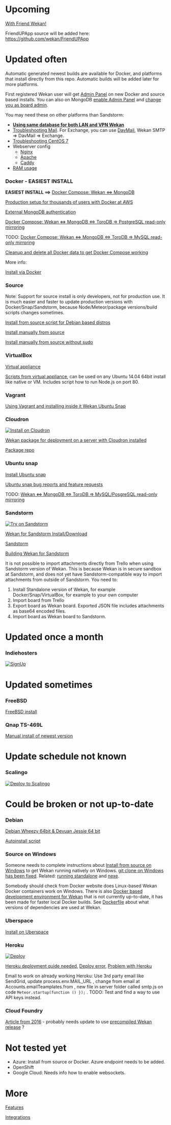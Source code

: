 # Upcoming

[With Friend Wekan!](https://medium.com/friendupcloud/with-friend-wekan-707af8d04d9f)

FriendUPApp source will be added here: https://github.com/wekan/FriendUPApp

# Updated often

Automatic generated newest builds are available for Docker, and platforms that
install directly from this repo. Automatic builds will be added later for more
platforms.

First registered Wekan user will get [Admin Panel](https://github.com/wekan/wekan/wiki/Features) on new
Docker and source based installs. You can also on MongoDB 
[enable Admin Panel](https://github.com/wekan/wekan/blob/devel/CHANGELOG.md#v0111-rc2-2017-03-05-wekan-prerelease) and [change you as board admin](https://github.com/wekan/wekan/issues/1060#issuecomment-310545976).

You may need these on other platforms than Sandstorm:
* **[Using same database for both LAN and VPN Wekan](https://github.com/wekan/wekan-mongodb/blob/master/docker-compose.yml#L86-L100)**
* [Troubleshooting Mail](https://github.com/wekan/wekan/wiki/Troubleshooting-Mail). For Exchange, you can use [DavMail](http://davmail.sourceforge.net), Wekan SMTP => DavMail => Exchange.
* [Troubleshooting CentOS 7](https://github.com/wekan/wekan/issues/718)
* Webserver config
  * [Nginx](https://github.com/wekan/wekan/wiki/Nginx-Webserver-Config)
  * [Apache](https://github.com/wekan/wekan/wiki/Apache)
  * [Caddy](https://github.com/wekan/wekan/wiki/Caddy-Webserver-Config)
* [RAM usage](https://github.com/wekan/wekan/issues/1088#issuecomment-311843230)

### Docker - **EASIEST INSTALL**

**EASIEST INSTALL ==>** [Docker Compose: Wekan <=> MongoDB](https://github.com/wekan/wekan-mongodb)

[Production setup for thousands of users with Docker at AWS](https://github.com/wekan/wekan/wiki/AWS)

[External MongoDB authentication](https://github.com/wekan/wekan/issues/1375)

[Docker Compose: Wekan <=> MongoDB <=> ToroDB => PostgreSQL read-only mirroring](https://github.com/wekan/wekan-postgresql)

TODO: [Docker Compose: Wekan <=> MongoDB <=> ToroDB => MySQL read-only mirroring](https://github.com/torodb/stampede/issues/203)

[Cleanup and delete all Docker data to get Docker Compose working](https://github.com/wekan/wekan/issues/985)

More info:

[Install via Docker](https://github.com/wekan/wekan/wiki/Docker)

### Source

Note: Support for source install is only developers, not for production use. It is much easier and faster to update production versions with Docker/Snap/Sandstorm, because Node/Meteor/package versions/build scripts changes sometimes.

[Install from source script for Debian based distros](https://github.com/wekan/wekan-source-installer)

[Install manually from source][install_source]

[Install manually from source without sudo](https://github.com/wekan/wekan/wiki/Install-source-without-sudo-on-Linux)

### VirtualBox

[Virtual appliance](https://github.com/wekan/wekan/wiki/virtual-appliance)

[Scripts from virtual appliance](https://github.com/wekan/wekan-maintainer/tree/master/virtualbox), can be used on any Ubuntu 14.04 64bit install like native or VM. Includes script how to run Node.js on port 80.

### Vagrant

[Using Vagrant and installing inside it Wekan Ubuntu Snap](https://github.com/wekan/wekan/wiki/Vagrant)

### Cloudron

[![Install on Cloudron][cloudron_button]][cloudron_install]

[Wekan package for deployment on a server with Cloudron installed](https://cloudron.io/store/io.wekan.cloudronapp.html)

[Package repo](https://git.cloudron.io/cloudron/wekan-app)

### Ubuntu snap

[Install Ubuntu snap](https://github.com/wekan/wekan-snap/wiki/Install)

[Ubuntu snap bug reports and feature requests](https://github.com/wekan/wekan-snap/issues)

TODO: [Wekan <=> MongoDB <=> ToroDB => MySQL/PosgreSQL read-only mirroring](https://github.com/torodb/stampede/issues/203)

### Sandstorm

[![Try on Sandstorm][sandstorm_button]][sandstorm_appdemo]

[Wekan for Sandstorm Install/Download](https://apps.sandstorm.io/app/m86q05rdvj14yvn78ghaxynqz7u2svw6rnttptxx49g1785cdv1h)

[Sandstorm](https://sandstorm.io)

[Building Wekan for Sandstorm](https://github.com/wekan/wekan-maintainer/wiki/Building-Wekan-for-Sandstorm)

It is not possible to import attachments directly from Trello when using Sandstorm version of Wekan. This is because Wekan is in secure sandbox at Sandstorm, and does not yet have Sandstorm-compatible way to import attachments from outside of Sandstorm. You need to:
1. Install Standalone version of Wekan, for example Docker/Snap/VirtualBox, for example to your own computer
2. Import board from Trello
3. Export board as Wekan board. Exported JSON file includes attachments as base64 encoded files.
4. Import board as Wekan board to Sandstorm.

# Updated once a month

### Indiehosters

[![SignUp][indiehosters_button]][indiehosters_saas]

# Updated sometimes

### FreeBSD

[FreeBSD install](https://github.com/wekan/wekan/wiki/FreeBSD)

### Qnap TS-469L

[Manual install of newest version](https://github.com/wekan/wekan/issues/1180)

# Update schedule not known

### Scalingo

[![Deploy to Scalingo][scalingo_button]][scalingo_deploy]

# Could be broken or not up-to-date

### Debian

[Debian Wheezy 64bit & Devuan Jessie 64 bit][debian_wheezy_devuan_jessie]

[Autoinstall script][autoinstall]

### Source on Windows

Someone needs to complete instructions about [Install from source on Windows][installsource_windows] to get Wekan running natively on Windows. [git clone on Windows has been fixed](https://github.com/wekan/wekan/issues/977). Related: [running standalone](https://github.com/wekan/wekan/issues/883) and [nexe](https://github.com/wekan/wekan/issues/710).

Somebody should check from Docker website does Linux-based Wekan Docker containers work on Windows. There is also [Docker based development environment for Wekan](https://github.com/wekan/wekan-dev) that is not currently up-to-date, it has been made for faster local Docker builds. See [Dockerfile](https://github.com/wekan/wekan/blob/devel/Dockerfile) about what versions of dependencies are used at Wekan.

### Uberspace

[Install on Uberspace](https://github.com/wekan/wekan/wiki/Install-latest-Wekan-release-on-Uberspace)

### Heroku 

[![Deploy][heroku_button]][heroku_deploy]

[Heroku deployment quide needed](https://github.com/wekan/wekan/issues/693), [Deploy error](https://github.com/wekan/wekan/issues/638), [Problem with Heroku](https://github.com/wekan/wekan/issues/532)

Email to work on already working Heroku: Use 3rd party email like SendGrid, update process.env.MAIL_URL ,
change from email at Accounts.emailTeamplates.from , new file in server folder called smtp.js on code
`Meteor.startup(function () });` . TODO: Test and find a way to use API keys instead.

### Cloud Foundry

[Article from 2016](https://www.cloudfoundry.org/100-day-challenge-082-running-wekan-cloud-foundry/) - probably needs update to use [precompiled Wekan release](https://www.cloudfoundry.org/100-day-challenge-082-running-wekan-cloud-foundry/) ? 

# Not tested yet

* Azure: Install from source or Docker. Azure endpoint needs to be added.
* OpenShift
* Google Cloud: Needs info how to enable websockets.

[install_source]: https://github.com/wekan/wekan/wiki/Install-and-Update#install-manually-from-source
[installsource_windows]: https://github.com/wekan/wekan/wiki/Install-Wekan-from-source-on-Windows
[cloudron_button]: https://cloudron.io/img/button.svg
[cloudron_install]: https://cloudron.io/button.html?app=io.wekan.cloudronapp
[docker_image]: https://hub.docker.com/r/wekanteam/wekan/
[heroku_button]: https://www.herokucdn.com/deploy/button.png
[heroku_deploy]: https://heroku.com/deploy?template=https://github.com/wekan/wekan/tree/master
[indiehosters_button]: https://indie.host/signup.png
[indiehosters_saas]: https://indiehosters.net/shop/product/wekan-20
[sandstorm_button]: https://img.shields.io/badge/try-Wekan%20on%20Sandstorm-783189.svg
[sandstorm_appdemo]: https://demo.sandstorm.io/appdemo/m86q05rdvj14yvn78ghaxynqz7u2svw6rnttptxx49g1785cdv1h
[scalingo_button]: https://cdn.scalingo.com/deploy/button.svg
[scalingo_deploy]: https://my.scalingo.com/deploy?source=https://github.com/wekan/wekan#master
[wekan_mongodb]: https://github.com/wekan/wekan-mongodb
[wekan_postgresql]: https://github.com/wekan/wekan-postgresql
[wekan_cleanup]: https://github.com/wekan/wekan-cleanup
[wekan_logstash]: https://github.com/wekan/wekan-logstash
[autoinstall]: https://github.com/wekan/wekan-autoinstall
[autoinstall_issue]: https://github.com/anselal/wekan/issues/18
[debian_wheezy_devuan_jessie]: https://github.com/wekan/sps

# More

[Features](https://github.com/wekan/wekan/wiki/Features)

[Integrations](https://github.com/wekan/wekan/wiki/Integrations)